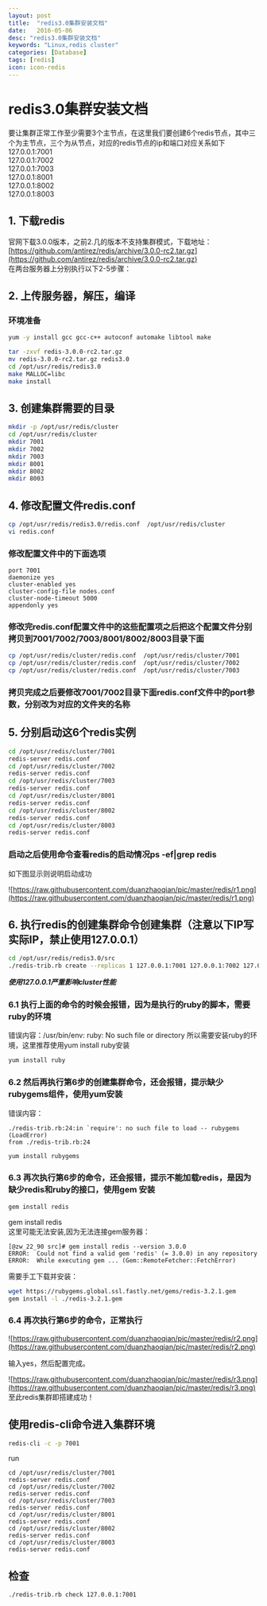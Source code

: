 ```yaml
---
layout: post
title:  "redis3.0集群安装文档"
date:   2016-05-06
desc: "redis3.0集群安装文档"
keywords: "Linux,redis cluster"
categories: [Database]
tags: [redis]
icon: icon-redis
---
```


# redis3.0集群安装文档

<!--
create time: 2016-05-06 18:15:43
Author: <段朝骞>

This file is created by Marboo<http://marboo.io> template file $MARBOO_HOME/.media/starts/default.md
本文件由 Marboo<http://marboo.io> 模板文件 $MARBOO_HOME/.media/starts/default.md 创建
-->

要让集群正常工作至少需要3个主节点，在这里我们要创建6个redis节点，其中三个为主节点，三个为从节点，对应的redis节点的ip和端口对应关系如下	
127.0.0.1:7001	
127.0.0.1:7002	
127.0.0.1:7003	
127.0.0.1:8001	
127.0.0.1:8002	
127.0.0.1:8003	


## 1. 下载redis

官网下载3.0.0版本，之前2.几的版本不支持集群模式，下载地址：[https://github.com/antirez/redis/archive/3.0.0-rc2.tar.gz](https://github.com/antirez/redis/archive/3.0.0-rc2.tar.gz)		
在两台服务器上分别执行以下2-5步骤：

## 2. 上传服务器，解压，编译

### 环境准备

```bash
yum -y install gcc gcc-c++ autoconf automake libtool make
```

```bash
tar -zxvf redis-3.0.0-rc2.tar.gz 
mv redis-3.0.0-rc2.tar.gz redis3.0
cd /opt/usr/redis/redis3.0
make MALLOC=libc
make install
```

## 3. 创建集群需要的目录

```bash
mkdir -p /opt/usr/redis/cluster
cd /opt/usr/redis/cluster
mkdir 7001
mkdir 7002
mkdir 7003
mkdir 8001
mkdir 8002
mkdir 8003
```

## 4. 修改配置文件redis.conf

```bash
cp /opt/usr/redis/redis3.0/redis.conf  /opt/usr/redis/cluster
vi redis.conf
```

### 修改配置文件中的下面选项

```
port 7001
daemonize yes
cluster-enabled yes
cluster-config-file nodes.conf
cluster-node-timeout 5000
appendonly yes
```

### 修改完redis.conf配置文件中的这些配置项之后把这个配置文件分别拷贝到7001/7002/7003/8001/8002/8003目录下面

```bash
cp /opt/usr/redis/cluster/redis.conf  /opt/usr/redis/cluster/7001
cp /opt/usr/redis/cluster/redis.conf  /opt/usr/redis/cluster/7002
cp /opt/usr/redis/cluster/redis.conf  /opt/usr/redis/cluster/7003
```

### 拷贝完成之后要修改7001/7002目录下面redis.conf文件中的port参数，分别改为对应的文件夹的名称
## 5. 分别启动这6个redis实例

```bash
cd /opt/usr/redis/cluster/7001
redis-server redis.conf
cd /opt/usr/redis/cluster/7002
redis-server redis.conf
cd /opt/usr/redis/cluster/7003
redis-server redis.conf
cd /opt/usr/redis/cluster/8001
redis-server redis.conf
cd /opt/usr/redis/cluster/8002
redis-server redis.conf
cd /opt/usr/redis/cluster/8003
redis-server redis.conf
```

### 启动之后使用命令查看redis的启动情况ps -ef|grep redis
如下图显示则说明启动成功

![https://raw.githubusercontent.com/duanzhaoqian/pic/master/redis/r1.png](https://raw.githubusercontent.com/duanzhaoqian/pic/master/redis/r1.png)

## 6. 执行redis的创建集群命令创建集群（注意以下IP写实际IP，禁止使用127.0.0.1）

```bash
cd /opt/usr/redis/redis3.0/src
./redis-trib.rb create --replicas 1 127.0.0.1:7001 127.0.0.1:7002 127.0.0.1:7003 127.0.0.1:8001 127.0.0.1:8002 127.0.0.1:8003
```

***使用127.0.0.1严重影响cluster性能***

### 6.1 执行上面的命令的时候会报错，因为是执行的ruby的脚本，需要ruby的环境
错误内容：/usr/bin/env: ruby: No such file or directory
所以需要安装ruby的环境，这里推荐使用yum install ruby安装

```bash
yum install ruby
```

### 6.2 然后再执行第6步的创建集群命令，还会报错，提示缺少rubygems组件，使用yum安装
错误内容：

```
./redis-trib.rb:24:in `require': no such file to load -- rubygems (LoadError)
from ./redis-trib.rb:24
```

```bash
yum install rubygems
```

### 6.3 再次执行第6步的命令，还会报错，提示不能加载redis，是因为缺少redis和ruby的接口，使用gem 安装

```bash
gem install redis
```

gem install redis	
这里可能无法安装,因为无法连接gem服务器：	

```
[@zw_22_90 src]# gem install redis --version 3.0.0  
ERROR:  Could not find a valid gem 'redis' (= 3.0.0) in any repository
ERROR:  While executing gem ... (Gem::RemoteFetcher::FetchError)
```


需要手工下载并安装：

```bash
wget https://rubygems.global.ssl.fastly.net/gems/redis-3.2.1.gem
gem install -l ./redis-3.2.1.gem
```

### 6.4 再次执行第6步的命令，正常执行
![https://raw.githubusercontent.com/duanzhaoqian/pic/master/redis/r2.png](https://raw.githubusercontent.com/duanzhaoqian/pic/master/redis/r2.png)
 
输入yes，然后配置完成。
 
![https://raw.githubusercontent.com/duanzhaoqian/pic/master/redis/r3.png](https://raw.githubusercontent.com/duanzhaoqian/pic/master/redis/r3.png)
至此redis集群即搭建成功！

## 使用redis-cli命令进入集群环境

```bash
redis-cli -c -p 7001
```


run

```
cd /opt/usr/redis/cluster/7001
redis-server redis.conf
cd /opt/usr/redis/cluster/7002
redis-server redis.conf
cd /opt/usr/redis/cluster/7003
redis-server redis.conf
cd /opt/usr/redis/cluster/8001
redis-server redis.conf
cd /opt/usr/redis/cluster/8002
redis-server redis.conf
cd /opt/usr/redis/cluster/8003
redis-server redis.conf

```

## 检查

```
./redis-trib.rb check 127.0.0.1:7001
```